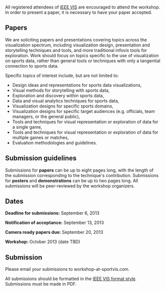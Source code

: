 All registered attendees of [IEEE VIS](http://ieeevis.org) are encouraged to attend the workshop. In order to present a paper, it is necessary to have your paper accepted.

Papers
------
We are soliciting papers and presentations covering topics across the visualization spectrum, including visualization design, presentation and storytelling techniques and tools, and more traditional infovis tools for exploration. Work should focus on topics specific to the use of visualization on sports data, rather than general tools or techniques with only a tangential connection to sports data.

Specific topics of interest include, but are not limited to:

* Design ideas and representations for sports data visualizations,
* Visual methods for storytelling with sports data,
* Exploration and discovery within sports data,
* Data and visual analytics techniques for sports data,
* Visualization designs for specific sports domains,
* Visualization designs for specific target audiences (e.g. officials, team managers, or the general public),
* Tools and techniques for visual representation or exploration of data for a single game,
* Tools and techniques for visual representation or exploration of data for multiple games or matches,
* Evaluation methodologies and guidelines.

Submission guidelines
---------------------
Submissions for **papers** can be up to eight pages long, with the length of the submission corresponding to the technique's contribution. Submissions for **posters** and **demonstrations** can be up to two pages long. All submissions will be peer-reviewed by the workshop organizers.

Dates
-----
**Deadline for submissions:** September 6, 2013

**Notification of acceptance:** September 13, 2013

**Camera ready papers due:**  September 20, 2013

**Workshop:** October 2013 (date TBD)

Submission
----------
Please email your submissions to workshop-at-sportvis.com.

All submissions should be formatted in the [IEEE VIS format style](http://www.cs.sfu.ca/~vis/Tasks/camera_tvcg.html). Submissions must be made in PDF.

